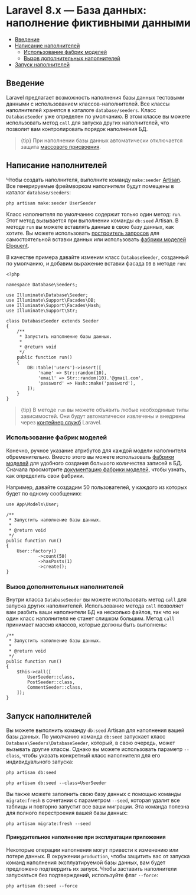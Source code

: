 # Laravel 8.x — База данных: наполнение фиктивными данными

- [Введение](#introduction)
- [Написание наполнителей](#writing-seeders)
    - [Использование фабрик моделей](#using-model-factories)
    - [Вызов дополнительных наполнителей](#calling-additional-seeders)
- [Запуск наполнителей](#running-seeders)

<a name="introduction"></a>
## Введение

Laravel предлагает возможность наполнения базы данных тестовыми данными с использованием классов-наполнителей. Все классы наполнителей хранятся в каталоге `database/seeders`. Класс `DatabaseSeeder` уже определен по умолчанию. В этом классе вы можете использовать метод `call` для запуска других наполнителей, что позволит вам контролировать порядок наполнения БД.

> {tip} При наполнении базы данных автоматически отключается защита [массового присвоения](eloquent.md#mass-assignment).

<a name="writing-seeders"></a>
## Написание наполнителей

Чтобы создать наполнителя, выполните команду `make:seeder` [Artisan](artisan.md). Все генерируемые фреймворком наполнители будут помещены в каталог `database/seeders`:

    php artisan make:seeder UserSeeder

Класс наполнителя по умолчанию содержит только один метод: `run`. Этот метод вызывается при выполнении команды `db:seed` Artisan. В методе `run` вы можете вставлять данные в свою базу данных, как хотите. Вы можете использовать [построитель запросов](queries.md) для самостоятельной вставки данных или использовать [фабрики моделей Eloquent](database-testing.md#defining-model-factories).

В качестве примера давайте изменим класс `DatabaseSeeder`, созданный по умолчанию, и добавим выражение вставки фасада `DB` в методе `run`:

    <?php

    namespace Database\Seeders;

    use Illuminate\Database\Seeder;
    use Illuminate\Support\Facades\DB;
    use Illuminate\Support\Facades\Hash;
    use Illuminate\Support\Str;

    class DatabaseSeeder extends Seeder
    {
        /**
         * Запустить наполнение базы данных.
         *
         * @return void
         */
        public function run()
        {
            DB::table('users')->insert([
                'name' => Str::random(10),
                'email' => Str::random(10).'@gmail.com',
                'password' => Hash::make('password'),
            ]);
        }
    }

> {tip} В методе `run` вы можете объявить любые необходимые типы зависимостей. Они будут автоматически извлечены и внедрены через [контейнер служб](container.md) Laravel.

<a name="using-model-factories"></a>
### Использование фабрик моделей

Конечно, ручное указание атрибутов для каждой модели наполнителя обременительно. Вместо этого вы можете использовать [фабрики моделей](database-testing.md#defining-model-factories) для удобного создания большого количества записей в БД. Сначала просмотрите [документацию фабрики моделей](database-testing.md#defining-model-factories), чтобы узнать, как определить свои фабрики.

Например, давайте создадим 50 пользователей, у каждого из которых будет по одному сообщению:

    use App\Models\User;

    /**
     * Запустить наполнение базы данных.
     *
     * @return void
     */
    public function run()
    {
        User::factory()
                ->count(50)
                ->hasPosts(1)
                ->create();
    }

<a name="calling-additional-seeders"></a>
### Вызов дополнительных наполнителей

Внутри класса `DatabaseSeeder` вы можете использовать метод `call` для запуска других наполнителей. Использование метода `call` позволяет вам разбить ваши наполнители БД на несколько файлов, так что ни один класс наполнителя не станет слишком большим. Метод `call` принимает массив классов, которые должны быть выполнены:

    /**
     * Запустить наполнение базы данных.
     *
     * @return void
     */
    public function run()
    {
        $this->call([
            UserSeeder::class,
            PostSeeder::class,
            CommentSeeder::class,
        ]);
    }

<a name="running-seeders"></a>
## Запуск наполнителей

Вы можете выполнить команду `db:seed` Artisan для наполнения вашей базы данных. По умолчанию команда `db:seed` запускает класс `Database\Seeders\DatabaseSeeder`, который, в свою очередь, может вызывать другие классы. Однако вы можете использовать параметр `--class`, чтобы указать конкретный класс наполнителя для его индивидуального запуска:

    php artisan db:seed

    php artisan db:seed --class=UserSeeder

Вы также можете заполнить свою базу данных с помощью команды `migrate:fresh` в сочетании с параметром `--seed`, которая удалит все таблицы и повторно запустит все ваши миграции. Эта команда полезна для полного перестроения вашей базы данных:

    php artisan migrate:fresh --seed

<a name="forcing-seeding-production"></a>
#### Принудительное наполнение при эксплуатации приложения

Некоторые операции наполнения могут привести к изменению или потере данных. В окружении `production`, чтобы защитить вас от запуска команд наполнения эксплуатируемой базы данных, вам будет предложено подтвердить их запуск. Чтобы заставить наполнители запускаться без подтверждений, используйте флаг `--force`:

    php artisan db:seed --force
